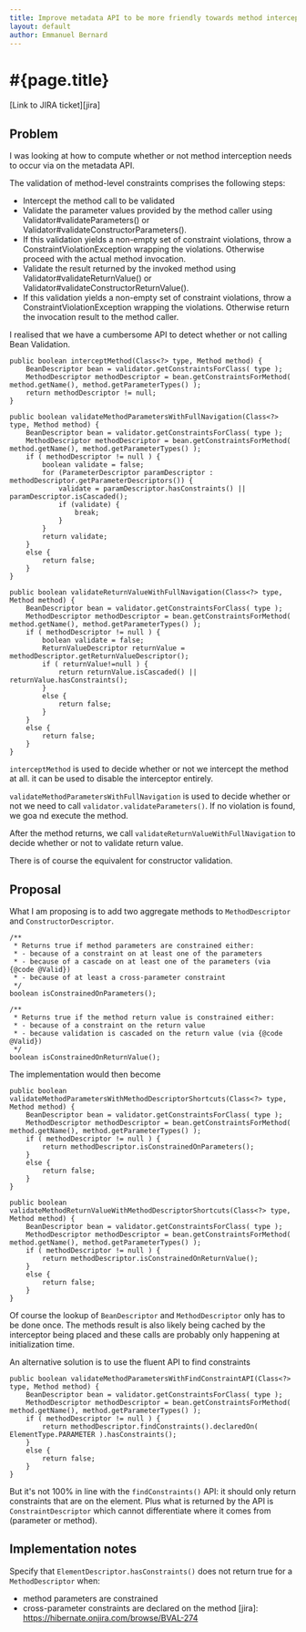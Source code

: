 ```yaml
---
title: Improve metadata API to be more friendly towards method interceptor integrators
layout: default
author: Emmanuel Bernard
---
```


# #{page.title}

[Link to JIRA ticket][jira]  

## Problem

I was looking at how to compute whether or not method interception needs
to occur via on the metadata API.

The validation of method-level constraints comprises the following steps:

- Intercept the method call to be validated
- Validate the parameter values provided by the method caller using Validator#validateParameters() or Validator#validateConstructorParameters().
- If this validation yields a non-empty set of constraint violations, throw a ConstraintViolationException wrapping the violations. Otherwise proceed with the actual method invocation.
- Validate the result returned by the invoked method using Validator#validateReturnValue() or Validator#validateConstructorReturnValue().
- If this validation yields a non-empty set of constraint violations, throw a ConstraintViolationException wrapping the violations. Otherwise return the invocation result to the method caller.

I realised that we have a cumbersome API to detect whether or not
calling Bean Validation.

    public boolean interceptMethod(Class<?> type, Method method) {
        BeanDescriptor bean = validator.getConstraintsForClass( type );
        MethodDescriptor methodDescriptor = bean.getConstraintsForMethod( method.getName(), method.getParameterTypes() );
        return methodDescriptor != null;
    }
    
    public boolean validateMethodParametersWithFullNavigation(Class<?> type, Method method) {
        BeanDescriptor bean = validator.getConstraintsForClass( type );
        MethodDescriptor methodDescriptor = bean.getConstraintsForMethod( method.getName(), method.getParameterTypes() );
        if ( methodDescriptor != null ) {
            boolean validate = false;
            for (ParameterDescriptor paramDescriptor : methodDescriptor.getParameterDescriptors()) {
                validate = paramDescriptor.hasConstraints() || paramDescriptor.isCascaded();
                if (validate) {
                    break;
                }
            }
            return validate;
        }
        else {
            return false;
        }
    }
    
    public boolean validateReturnValueWithFullNavigation(Class<?> type, Method method) {
        BeanDescriptor bean = validator.getConstraintsForClass( type );
        MethodDescriptor methodDescriptor = bean.getConstraintsForMethod( method.getName(), method.getParameterTypes() );
        if ( methodDescriptor != null ) {
            boolean validate = false;
            ReturnValueDescriptor returnValue = methodDescriptor.getReturnValueDescriptor();
            if ( returnValue!=null ) {
                return returnValue.isCascaded() || returnValue.hasConstraints();
            }
            else {
                return false;
            }
        }
        else {
            return false;
        }
    }

`interceptMethod` is used to decide whether or not we intercept the method
at all. it can be used to disable the interceptor entirely.

`validateMethodParametersWithFullNavigation` is used to decide whether
or not we need to call `validator.validateParameters()`. If no violation
is found, we goa nd execute the method.

After the method returns, we call
`validateReturnValueWithFullNavigation` to decide whether or not to
validate return value.

There is of course the equivalent for constructor validation.

## Proposal

What I am proposing is to add two aggregate methods to
`MethodDescriptor` and `ConstructorDescriptor`.

    /**
     * Returns true if method parameters are constrained either:
     * - because of a constraint on at least one of the parameters
     * - because of a cascade on at least one of the parameters (via {@code @Valid})
     * - because of at least a cross-parameter constraint
     */
    boolean isConstrainedOnParameters();

    /**
     * Returns true if the method return value is constrained either:
     * - because of a constraint on the return value
     * - because validation is cascaded on the return value (via {@code @Valid})
     */
    boolean isConstrainedOnReturnValue();

The implementation would then become

    public boolean validateMethodParametersWithMethodDescriptorShortcuts(Class<?> type, Method method) {
        BeanDescriptor bean = validator.getConstraintsForClass( type );
        MethodDescriptor methodDescriptor = bean.getConstraintsForMethod( method.getName(), method.getParameterTypes() );
        if ( methodDescriptor != null ) {
            return methodDescriptor.isConstrainedOnParameters();
        }
        else {
            return false;
        }
    }
    
    public boolean validateMethodReturnValueWithMethodDescriptorShortcuts(Class<?> type, Method method) {
        BeanDescriptor bean = validator.getConstraintsForClass( type );
        MethodDescriptor methodDescriptor = bean.getConstraintsForMethod( method.getName(), method.getParameterTypes() );
        if ( methodDescriptor != null ) {
            return methodDescriptor.isConstrainedOnReturnValue();
        }
        else {
            return false;
        }
    }

Of course the lookup of `BeanDescriptor` and `MethodDescriptor` only has
to be done once. The methods result is also likely being cached by the
interceptor being placed and these calls are probably only happening at
initialization time.

An alternative solution is to use the fluent API to find constraints

    public boolean validateMethodParametersWithFindConstraintAPI(Class<?> type, Method method) {
        BeanDescriptor bean = validator.getConstraintsForClass( type );
        MethodDescriptor methodDescriptor = bean.getConstraintsForMethod( method.getName(), method.getParameterTypes() );
        if ( methodDescriptor != null ) {
            return methodDescriptor.findConstraints().declaredOn( ElementType.PARAMETER ).hasConstraints();
        }
        else {
            return false;
        }
    }

But it's not 100% in line with the `findConstraints()` API: it should only return constraints
that are on the element. Plus what is returned by the API is 
`ConstraintDescriptor` which cannot differentiate where it comes from (parameter or method).

## Implementation notes

Specify that `ElementDescriptor.hasConstraints()` does not return true for a `MethodDescriptor`
when:

- method parameters are constrained
- cross-parameter constraints are declared on the method
[jira]: https://hibernate.onjira.com/browse/BVAL-274
